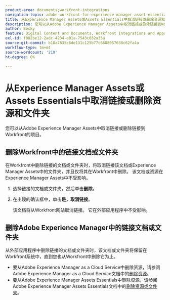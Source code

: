 ```yaml
---
product-area: documents;workfront-integrations
navigation-topic: adobe-workfront-for-experience-manager-asset-essentials
title: 从Experience Manager Assets或Assets Essentials中取消链接或删除资源和文件夹
description: 您可以从Adobe Experience Manager Assets中取消链接或删除链接到Workfront的项目。
author: Becky
feature: Digital Content and Documents, Workfront Integrations and Apps
exl-id: f082be12-2adc-4234-a01a-7543c032a35a
source-git-commit: b18a7835c6de131c125b77c6688057638c62fa4a
workflow-type: tm+mt
source-wordcount: '219'
ht-degree: 0%

---
```


# 从Experience Manager Assets或Assets Essentials中取消链接或删除资源和文件夹

您可以从Adobe Experience Manager Assets中取消链接或删除链接到Workfront的项目。

## 删除Workfront中的链接文档或文件夹

在Workfront中删除链接的文档或文件夹时，将取消链接该文档或Experience Manager Assets中的文件夹，并且仅将其在Workfront中删除。 该文档或资源在Experience Manager Assets中不受影响。

1. 选择链接的文档或文件夹，然后单击&#x200B;**删除**。
1. 在出现的确认框中，单击&#x200B;**是，取消链接**。

   该文档将从Workfront网站取消链接。 它在外部应用程序中不受影响。

## 删除Adobe Experience Manager中的链接文档或文件夹

从外部应用程序中删除链接的文档或文件夹时，该文档或文件夹将保留在Workfront系统中，直到您也从Workfront中删除它为止。

* 要从Adobe Experience Manager as a Cloud Service中删除资源，请参阅Adobe Experience Manager as a Cloud Service文档中的[删除资源](https://experienceleague.adobe.com/zh-hans/docs/experience-manager-cloud-service/content/assets/manage/manage-digital-assets#delete-assets)。
* 要从Adobe Experience Manager Assets Essentials中删除资源，请参阅Adobe Experience Manager Assets Essentials文档中的[删除资源或文件夹](https://experienceleague.adobe.com/zh-hans/docs/experience-manager-assets-essentials/help/add-delete#delete-assets)。














<!--
28
Late I have seen queries in multiple posts in support channels where they have questions …
How to delete linked assets/folder from Workfront side?
What happens if linked assets/folders are deleted on AEM side? etc
-->
